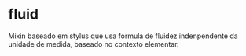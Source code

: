 # fluid
Mixin baseado em stylus que usa formula de fluidez indenpendente da unidade de medida, baseado no contexto elementar.
